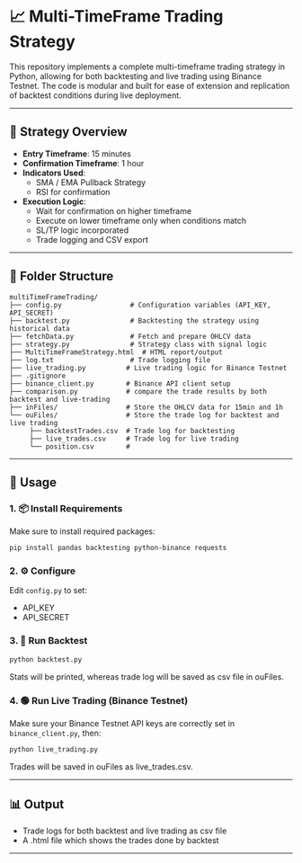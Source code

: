 
# 📈 Multi-TimeFrame Trading Strategy

This repository implements a complete multi-timeframe trading strategy in Python, allowing for both backtesting and live trading using Binance Testnet. The code is modular and built for ease of extension and replication of backtest conditions during live deployment.

---

## 🧠 Strategy Overview

- **Entry Timeframe**: 15 minutes  
- **Confirmation Timeframe**: 1 hour  
- **Indicators Used**:
  - SMA / EMA Pullback Strategy
  - RSI for confirmation
- **Execution Logic**:
  - Wait for confirmation on higher timeframe
  - Execute on lower timeframe only when conditions match
  - SL/TP logic incorporated
  - Trade logging and CSV export

---

## 📁 Folder Structure

```text
multiTimeFrameTrading/
├── config.py                 # Configuration variables (API_KEY, API_SECRET)
├── backtest.py               # Backtesting the strategy using historical data
├── fetchData.py              # Fetch and prepare OHLCV data
├── strategy.py               # Strategy class with signal logic
├── MultiTimeFrameStrategy.html  # HTML report/output
├── log.txt                   # Trade logging file
├── live_trading.py          # Live trading logic for Binance Testnet
├── .gitignore
├── binance_client.py        # Binance API client setup
├── comparison.py            # compare the trade results by both backtest and live-trading
├── inFiles/                 # Store the OHLCV data for 15min and 1h
└── ouFiles/                 # Store the trade log for backtest and live trading
     ├── backtestTrades.csv  # Trade log for backtesting
     ├── live_trades.csv     # Trade log for live trading
     └── position.csv        #
```

---

## 🚀 Usage

### 1. 📦 Install Requirements
Make sure to install required packages:

```bash
pip install pandas backtesting python-binance requests
```

### 2. ⚙️ Configure
Edit `config.py` to set:
- API_KEY
- API_SECRET 

### 3. 🧪 Run Backtest

```bash
python backtest.py
```

Stats will be printed, whereas trade log will be saved as csv file in ouFiles.

### 4. 🟢 Run Live Trading (Binance Testnet)

Make sure your Binance Testnet API keys are correctly set in `binance_client.py`, then:

```bash
python live_trading.py
```

Trades will be saved in ouFiles as live_trades.csv.

---

## 📊 Output

- Trade logs for both backtest and live trading as csv file
- A .html file which shows the trades done by backtest

---
